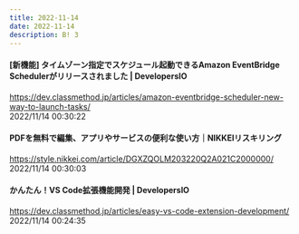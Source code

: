 ```yaml
---
title: 2022-11-14
date: 2022-11-14
description: B! 3
---
```


#### [新機能] タイムゾーン指定でスケジュール起動できるAmazon EventBridge Schedulerがリリースされました | DevelopersIO
https://dev.classmethod.jp/articles/amazon-eventbridge-scheduler-new-way-to-launch-tasks/<br>
2022/11/14 00:30:22<br>


#### PDFを無料で編集、アプリやサービスの便利な使い方｜NIKKEIリスキリング
https://style.nikkei.com/article/DGXZQOLM203220Q2A021C2000000/<br>
2022/11/14 00:30:03<br>


#### かんたん！VS Code拡張機能開発 | DevelopersIO
https://dev.classmethod.jp/articles/easy-vs-code-extension-development/<br>
2022/11/14 00:24:35<br>



